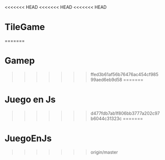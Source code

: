 <<<<<<< HEAD
<<<<<<< HEAD
<<<<<<< HEAD
# TileGame
=======
# Gamep
>>>>>>> ffed3b61af56b76476ac454cf98599aed6eb9d58
=======
# Juego en Js
>>>>>>> d477fdb7ab1f806bb3777a202c97b6044c31323c
=======
# JuegoEnJs
>>>>>>> origin/master
